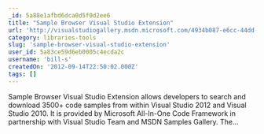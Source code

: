 ```yaml
---
_id: 5a88e1afbd6dca0d5f0d2ee6
title: "Sample Browser Visual Studio Extension"
url: 'http://visualstudiogallery.msdn.microsoft.com/4934b087-e6cc-44dd-b992-a71f00a2a6df'
category: libraries-tools
slug: 'sample-browser-visual-studio-extension'
user_id: 5a83ce59d6eb0005c4ecda2c
username: 'bill-s'
createdOn: '2012-09-14T22:50:02.000Z'
tags: []
---
```


Sample Browser Visual Studio Extension allows developers to search and download 3500+ code samples from within Visual Studio 2012 and Visual Studio 2010. It is provided by Microsoft All-In-One Code Framework in partnership with Visual Studio Team and MSDN Samples Gallery. The...
